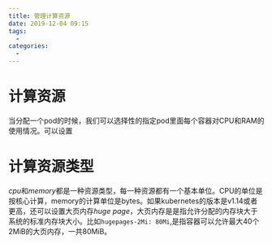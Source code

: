 ```yaml
---
title: 管理计算资源
date: 2019-12-04 09:15
tags: 
  - 
categories: 
  - 
---
```

# 计算资源
当分配一个pod的时候，我们可以选择性的指定pod里面每个容器对CPU和RAM的使用情况。可以设置
# 计算资源类型
*cpu*和*memory*都是一种资源类型，每一种资源都有一个基本单位。CPU的单位是按核心计算，memory的计算单位是bytes。如果kubernetes的版本是v1.14或者更高，还可以设置大页内存*huge page*，大页内存是是指允许分配的内存块大于系统的标准内存块大小。比如`hugepages-2Mi: 80Mi`,是指容器可以允许最大40个2MiB的大页内存，一共80MiB。